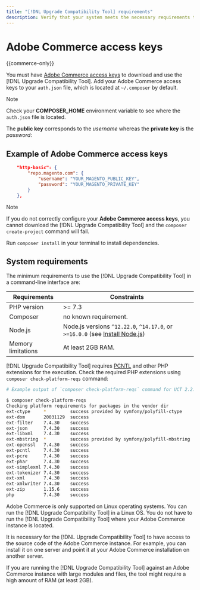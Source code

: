 ```yaml
---
title: "[!DNL Upgrade Compatibility Tool] requirements"
description: Verify that your system meets the necessary requirements to run the [!DNL Upgrade Compatibility Tool] in a command-line interface for your Adobe Commerce project. 
---
```


# Adobe Commerce access keys

{{commerce-only}}

You must have [Adobe Commerce access keys](https://developer.adobe.com/commerce/marketplace/guides/sellers/profile-information/#access-keys) to download and use the [!DNL Upgrade Compatibility Tool]. Add your Adobe Commerce access keys to your `auth.json` file, which is located at `~/.composer` by default.

>[!NOTE]
>
>Check your **COMPOSER_HOME** environment variable to see where the `auth.json` file is located.

The **public key** corresponds to the _username_ whereas the **private key** is the _password_:

## Example of Adobe Commerce access keys

```json
    "http-basic": {
        "repo.magento.com": {
            "username": "YOUR_MAGENTO_PUBLIC_KEY",
            "password": "YOUR_MAGENTO_PRIVATE_KEY"
        }
    },
```

>[!NOTE]
>
> If you do not correctly configure your **Adobe Commerce access keys**, you cannot download the [!DNL Upgrade Compatibility Tool] and the `composer create-project` command will fail.

Run `composer install` in your terminal to install dependencies.

## System requirements

The minimum requirements to use the [!DNL Upgrade Compatibility Tool] in a command-line interface are:

| **Requirements** | **Constraints** |
|----------------|-----------------|
| PHP version| >= 7.3 |
| Composer | no known requirement. |
| Node.js | Node.js versions `^12.22.0`, `^14.17.0`, or `>=16.0.0` (see [Install Node.js](https://nodejs.dev/learn/how-to-install-nodejs)) |
| Memory limitations | At least 2GB RAM. |

[!DNL Upgrade Compatibility Tool] requires [PCNTL](https://www.php.net/manual/en/book.pcntl.php) and other PHP extensions for the execution. Check the required PHP extensions using `composer check-platform-reqs` command:

```bash
# Example output of `composer check-platform-reqs` command for UCT 2.2.6 and PHP 7.4:

$ composer check-platform-reqs
Checking platform requirements for packages in the vendor dir
ext-ctype     *         success provided by symfony/polyfill-ctype
ext-dom       20031129  success
ext-filter    7.4.30    success
ext-json      7.4.30    success
ext-libxml    7.4.30    success
ext-mbstring  *         success provided by symfony/polyfill-mbstring
ext-openssl   7.4.30    success
ext-pcntl     7.4.30    success
ext-pcre      7.4.30    success
ext-phar      7.4.30    success
ext-simplexml 7.4.30    success
ext-tokenizer 7.4.30    success
ext-xml       7.4.30    success
ext-xmlwriter 7.4.30    success
ext-zip       1.15.6    success
php           7.4.30    success
```

Adobe Commerce is only supported on Linux operating systems. You can run the [!DNL Upgrade Compatibility Tool] in a Linux OS. You do not have to run the [!DNL Upgrade Compatibility Tool] where your Adobe Commerce instance is located.

It is necessary for the [!DNL Upgrade Compatibility Tool] to have access to the source code of the Adobe Commerce instance. For example, you can install it on one server and point it at your Adobe Commerce installation on another server. 

If you are running the [!DNL Upgrade Compatibility Tool] against an Adobe Commerce instance with large modules and files, the tool might require a high amount of RAM (at least 2GB). 
